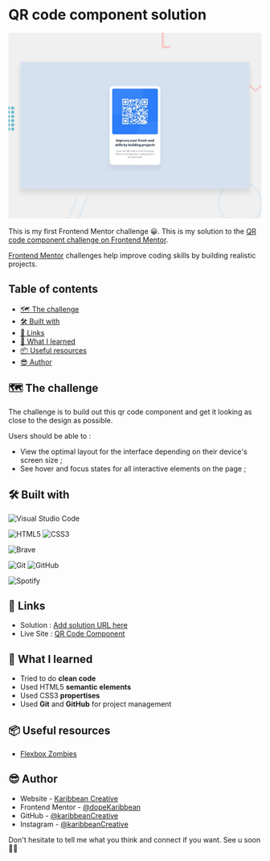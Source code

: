 # QR code component solution

![Challenge 1 : QR Code Component](assets/design/desktop-preview.jpg)

This is my first Frontend Mentor challenge 😀.
This is my solution to the [QR code component challenge on Frontend Mentor](https://www.frontendmentor.io/challenges/qr-code-component-iux_sIO_H). 

[Frontend Mentor](https://www.frontendmentor.io) challenges help improve coding skills by building realistic projects.



## Table of contents

- [🗺️ The challenge](#the-challenge)
- [🛠️ Built with](#built-with)
- [🔗 Links](#links)
- [🧠 What I learned](#what-i-learned)
- [📦 Useful resources](#useful-resources)
- [😎 Author](#author)


## 🗺️ The challenge

The challenge is to build out this qr code component and get it looking as close to the design as possible.

Users should be able to :
- View the optimal layout for the interface depending on their device's screen size ;
- See hover and focus states for all interactive elements on the page ;



## 🛠️ Built with

![Visual Studio Code](https://img.shields.io/badge/Visual%20Studio%20Code-0078d7.svg?style=for-the-badge&logo=visual-studio-code&logoColor=white)

![HTML5](https://img.shields.io/badge/html5-%23E34F26.svg?style=for-the-badge&logo=html5&logoColor=white)
![CSS3](https://img.shields.io/badge/css3-%231572B6.svg?style=for-the-badge&logo=css3&logoColor=white)

![Brave](https://img.shields.io/badge/Brave-FB542B?style=for-the-badge&logo=Brave&logoColor=white)

![Git](https://img.shields.io/badge/git-%23F05033.svg?style=for-the-badge&logo=git&logoColor=white)
![GitHub](https://img.shields.io/badge/github-%23121011.svg?style=for-the-badge&logo=github&logoColor=white)

![Spotify](https://img.shields.io/badge/Spotify-1ED760?style=for-the-badge&logo=spotify&logoColor=white)



## 🔗 Links

- Solution : [Add solution URL here](https://your-solution-url.com)
- Live Site : [QR Code Component](https://dopekaribbean-qr-code.netlify.app)



## 🧠 What I learned

* Tried to do **clean code**
* Used HTML5 **semantic elements**
* Used CSS3 **propertises**
* Used **Git** and **GitHub** for project management



## 📦 Useful resources

- [Flexbox Zombies](https://mastery.games/flexboxzombies/)



## 😎 Author

- Website - [Karibbean Creative](https://karibbeancreative.xyz/)
- Frontend Mentor - [@dopeKaribbean](https://www.frontendmentor.io/profile/dopeKaribbean)
- GitHub - [@karibbeanCreative](https://github.com/karibbeanCreative)
- Instagram - [@karibbeanCreative](https://www.instagram.com/karibbean.creative/)



Don't hesitate to tell me what you think and connect if you want.
See u soon ✌🏽